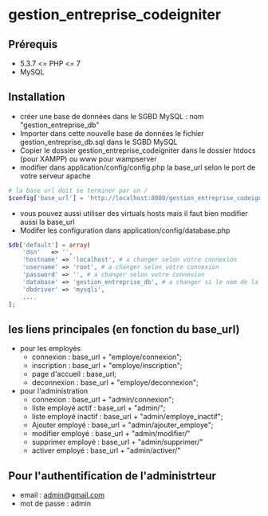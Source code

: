 # gestion_entreprise_codeigniter

## Prérequis
* 5.3.7 <= PHP <= 7
* MySQL

## Installation
* créer une base de données dans le SGBD MySQL : nom "gestion_entreprise_db"
* Importer dans cette nouvelle base de données le fichier gestion_entreprise_db.sql dans le SGBD MySQL
* Copier le dossier gestion_entreprise_codeigniter dans le dossier htdocs (pour XAMPP) ou www pour wampserver
* modifier dans application/config/config.php la base_url selon le port de votre serveur apache
```php
# la base url doit se terminer par un /
$config['base_url'] = 'http://localhost:8080/gestion_entreprise_codeigniter/';
```
* vous pouvez aussi utiliser des virtuals hosts mais il faut bien modifier aussi la base_url
* Modifer les configuration dans application/config/database.php
```php
$db['default'] = array(
	'dsn'	=> '',
	'hostname' => 'localhost', # a changer selon votre connexion
	'username' => 'root', # a changer selon votre connexion
	'password' => '', # a changer selon votre connexion
	'database' => 'gestion_entreprise_db', # a changer si le nom de la base de données cha ge
	'dbdriver' => 'mysqli',
	....
];
```

## les liens principales (en fonction du base_url)
* pour les employés
  * connexion : base_url + "employe/connexion";
  * inscription : base_url + "employe/inscription";
  * page d'accueil : base_url;
  * deconnexion : base_url + "employe/deconnexion";
* pour l'administration
  * connexion : base_url + "admin/connexion";
  * liste employé actif : base_url + "admin/";
  * liste employé inactif : base_url + "admin/employe_inactif";
  * Ajouter employé : base_url + "admin/ajouter_employe";
  * modifier employé : base_url + "admin/modifier/<matricule>"
  * supprimer employé : base_url + "admin/supprimer/<matricule>"
  * activer employé : base_url + "admin/activer/<matricule>"

## Pour l'authentification de l'administrteur
* email : admin@gmail.com
* mot de passe : admin
